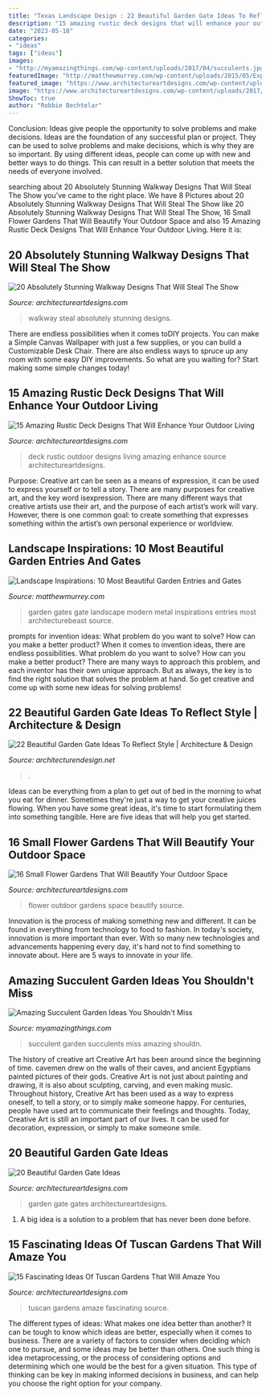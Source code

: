 ```yaml
---
title: "Texas Landscape Design : 22 Beautiful Garden Gate Ideas To Reflect Style"
description: "15 amazing rustic deck designs that will enhance your outdoor living"
date: "2023-05-18"
categories:
- "ideas"
tags: ["ideas"]
images:
- "http://myamazingthings.com/wp-content/uploads/2017/04/succulents.jpg"
featuredImage: "http://matthewmurrey.com/wp-content/uploads/2015/05/ExpensiveLife.jpg"
featured_image: "https://www.architectureartdesigns.com/wp-content/uploads/2016/10/15-Amazing-Rustic-Deck-Designs-That-Will-Enhance-Your-Outdoor-Living-13.jpg"
image: "https://www.architectureartdesigns.com/wp-content/uploads/2017/02/3-16.jpg"
ShowToc: true
author: "Robbie Bechtelar"
---
```



Conclusion: Ideas give people the opportunity to solve problems and make decisions.
Ideas are the foundation of any successful plan or project. They can be used to solve problems and make decisions, which is why they are so important. By using different ideas, people can come up with new and better ways to do things. This can result in a better solution that meets the needs of everyone involved.

	

		
searching about 20 Absolutely Stunning Walkway Designs That Will Steal The Show you've came to the right place. We have 8 Pictures about 20 Absolutely Stunning Walkway Designs That Will Steal The Show like 20 Absolutely Stunning Walkway Designs That Will Steal The Show, 16 Small Flower Gardens That Will Beautify Your Outdoor Space and also 15 Amazing Rustic Deck Designs That Will Enhance Your Outdoor Living. Here it is:
		
    
## 20 Absolutely Stunning Walkway Designs That Will Steal The Show

<img loading=lazy src="https://www.architectureartdesigns.com/wp-content/uploads/2017/02/3-16.jpg" onerror="this.onerror=null;this.src='https://tse2.mm.bing.net/th?id=OIP.Nb02vCK-EQahhhqDFv2hiAHaJ_&amp;pid=15.1';" alt="20 Absolutely Stunning Walkway Designs That Will Steal The Show">

_Source: architectureartdesigns.com_

>walkway steal absolutely stunning designs. 

	

There are endless possibilities when it comes toDIY projects. You can make a Simple Canvas Wallpaper with just a few supplies, or you can build a Customizable Desk Chair. There are also endless ways to spruce up any room with some easy DIY improvements. So what are you waiting for? Start making some simple changes today!

    
## 15 Amazing Rustic Deck Designs That Will Enhance Your Outdoor Living

<img loading=lazy src="https://www.architectureartdesigns.com/wp-content/uploads/2016/10/15-Amazing-Rustic-Deck-Designs-That-Will-Enhance-Your-Outdoor-Living-13.jpg" onerror="this.onerror=null;this.src='https://tse4.mm.bing.net/th?id=OIP.iR-rurZDDeYyfnKewpMWMQHaFj&amp;pid=15.1';" alt="15 Amazing Rustic Deck Designs That Will Enhance Your Outdoor Living">

_Source: architectureartdesigns.com_

>deck rustic outdoor designs living amazing enhance source architectureartdesigns. 

	

Purpose:
Creative art can be seen as a means of expression, it can be used to express yourself or to tell a story. There are many purposes for creative art, and the key word isexpression. There are many different ways that creative artists use their art, and the purpose of each artist’s work will vary. However, there is one common goal: to create something that expresses something within the artist’s own personal experience or worldview.

    
## Landscape Inspirations: 10 Most Beautiful Garden Entries And Gates

<img loading=lazy src="http://matthewmurrey.com/wp-content/uploads/2015/05/ExpensiveLife.jpg" onerror="this.onerror=null;this.src='https://tse4.mm.bing.net/th?id=OIP.B9OVu1jLoADYiEfhJxUebQHaLJ&amp;pid=15.1';" alt="Landscape Inspirations: 10 Most Beautiful Garden Entries and Gates">

_Source: matthewmurrey.com_

>garden gates gate landscape modern metal inspirations entries most architecturebeast source. 

	

prompts for invention ideas: What problem do you want to solve? How can you make a better product?
When it comes to invention ideas, there are endless possibilities. What problem do you want to solve? How can you make a better product? There are many ways to approach this problem, and each inventor has their own unique approach. But as always, the key is to find the right solution that solves the problem at hand. So get creative and come up with some new ideas for solving problems!

    
## 22 Beautiful Garden Gate Ideas To Reflect Style | Architecture &amp; Design

<img loading=lazy src="https://cdn.architecturendesign.net/wp-content/uploads/2014/08/garden-gate-4.jpg" onerror="this.onerror=null;this.src='https://tse1.mm.bing.net/th?id=OIP.v8dIWN7tgf6sMQfllyHVpAHaKw&amp;pid=15.1';" alt="22 Beautiful Garden Gate Ideas To Reflect Style | Architecture &amp; Design">

_Source: architecturendesign.net_

>. 

	

Ideas can be everything from a plan to get out of bed in the morning to what you eat for dinner. Sometimes they're just a way to get your creative juices flowing. When you have some great ideas, it's time to start formulating them into something tangible. Here are five ideas that will help you get started.

    
## 16 Small Flower Gardens That Will Beautify Your Outdoor Space

<img loading=lazy src="https://www.architectureartdesigns.com/wp-content/uploads/2017/03/1-31-e1490043412631-630x600.jpg" onerror="this.onerror=null;this.src='https://tse4.mm.bing.net/th?id=OIP.15JcD2CkmFHNAr5RFmS48gHaHD&amp;pid=15.1';" alt="16 Small Flower Gardens That Will Beautify Your Outdoor Space">

_Source: architectureartdesigns.com_

>flower outdoor gardens space beautify source. 

	

Innovation is the process of making something new and different. It can be found in everything from technology to food to fashion. In today's society, innovation is more important than ever. With so many new technologies and advancements happening every day, it's hard not to find something to innovate about. Here are 5 ways to innovate in your life.

    
## Amazing Succulent Garden Ideas You Shouldn&#039;t Miss

<img loading=lazy src="http://myamazingthings.com/wp-content/uploads/2017/04/succulents.jpg" onerror="this.onerror=null;this.src='https://tse1.mm.bing.net/th?id=OIP.39KkMY20fjxQX7ayw8h8pwHaLH&amp;pid=15.1';" alt="Amazing Succulent Garden Ideas You Shouldn&#039;t Miss">

_Source: myamazingthings.com_

>succulent garden succulents miss amazing shouldn. 

	

The history of creative art
Creative Art has been around since the beginning of time. cavemen drew on the walls of their caves, and ancient Egyptians painted pictures of their gods. Creative Art is not just about painting and drawing, it is also about sculpting, carving, and even making music.
Throughout history, Creative Art has been used as a way to express oneself, to tell a story, or to simply make someone happy. For centuries, people have used art to communicate their feelings and thoughts. Today, Creative Art is still an important part of our lives. It can be used for decoration, expression, or simply to make someone smile.

    
## 20 Beautiful Garden Gate Ideas

<img loading=lazy src="https://www.architectureartdesigns.com/wp-content/uploads/2013/03/Gates-ArchitectureArtDesigns-10.jpg" onerror="this.onerror=null;this.src='https://tse4.mm.bing.net/th?id=OIP.Nb3wnJJnCvV6W3P9ACjC6wHaLH&amp;pid=15.1';" alt="20 Beautiful Garden Gate Ideas">

_Source: architectureartdesigns.com_

>garden gate gates architectureartdesigns. 

	

1. A big idea is a solution to a problem that has never been done before.

    
## 15 Fascinating Ideas Of Tuscan Gardens That Will Amaze You

<img loading=lazy src="https://www.architectureartdesigns.com/wp-content/uploads/2016/11/4-32.jpg" onerror="this.onerror=null;this.src='https://tse1.mm.bing.net/th?id=OIP.7IMSMEshI2geLgMEGoWIRgHaJ4&amp;pid=15.1';" alt="15 Fascinating Ideas Of Tuscan Gardens That Will Amaze You">

_Source: architectureartdesigns.com_

>tuscan gardens amaze fascinating source. 

	

The different types of ideas: What makes one idea better than another?
It can be tough to know which ideas are better, especially when it comes to business. There are a variety of factors to consider when deciding which one to pursue, and some ideas may be better than others. One such thing is idea metaprocessing, or the process of considering options and determining which one would be the best for a given situation. This type of thinking can be key in making informed decisions in business, and can help you choose the right option for your company.

